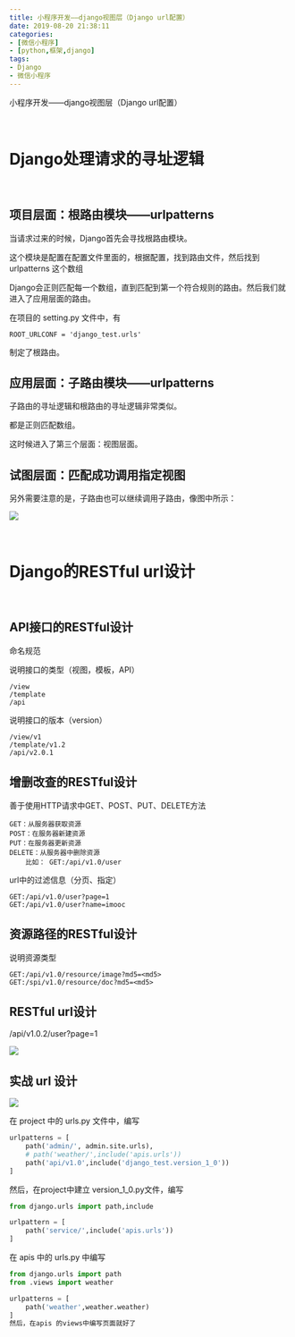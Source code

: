 ```yaml
---
title: 小程序开发——django视图层（Django url配置）
date: 2019-08-20 21:38:11
categories:
- [微信小程序]
- [python,框架,django]
tags:
- Django
- 微信小程序
---
```

小程序开发——django视图层（Django url配置）

<!-- more -->

<br/>

# Django处理请求的寻址逻辑

<br/>

## 项目层面：根路由模块——urlpatterns

当请求过来的时候，Django首先会寻找根路由模块。

这个模块是配置在配置文件里面的，根据配置，找到路由文件，然后找到 urlpatterns 这个数组

Django会正则匹配每一个数组，直到匹配到第一个符合规则的路由。然后我们就进入了应用层面的路由。

在项目的 setting.py 文件中，有

	ROOT_URLCONF = 'django_test.urls'
	
制定了根路由。

## 应用层面：子路由模块——urlpatterns

子路由的寻址逻辑和根路由的寻址逻辑非常类似。

都是正则匹配数组。

这时候进入了第三个层面：视图层面。

## 试图层面：匹配成功调用指定视图

另外需要注意的是，子路由也可以继续调用子路由，像图中所示：

![](/images/django/8_0.png)

<br/>

# Django的RESTful url设计

<br/>

## API接口的RESTful设计

命名规范

说明接口的类型（视图，模板，API）

	/view
	/template
	/api
	
说明接口的版本（version）

	/view/v1
	/template/v1.2
	/api/v2.0.1
	

## 增删改查的RESTful设计

善于使用HTTP请求中GET、POST、PUT、DELETE方法

	GET：从服务器获取资源
	POST：在服务器新建资源
	PUT：在服务器更新资源
	DELETE：从服务器中删除资源
		比如： GET:/api/v1.0/user
		
url中的过滤信息（分页、指定）

	GET:/api/v1.0/user?page=1
	GET:/api/v1.0/user?name=imooc

## 资源路径的RESTful设计
说明资源类型

	GET:/api/v1.0/resource/image?md5=<md5>
	GET:/spi/v1.0/resource/doc?md5=<md5>

## RESTful url设计

/api/v1.0.2/user?page=1

![](/images/django/8_1.png)

## 实战 url 设计

![](/images/django/8_2.png)

在 project 中的 urls.py 文件中，编写

```python
urlpatterns = [
    path('admin/', admin.site.urls),
    # path('weather/',include('apis.urls'))
    path('api/v1.0',include('django_test.version_1_0'))
]
```

然后，在project中建立 version_1_0.py文件，编写

```python
from django.urls import path,include

urlpattern = [
    path('service/',include('apis.urls'))
]
```

在 apis 中的 urls.py 中编写

```python
from django.urls import path
from .views import weather

urlpatterns = [
    path('weather',weather.weather)
]
然后，在apis 的views中编写页面就好了
```
